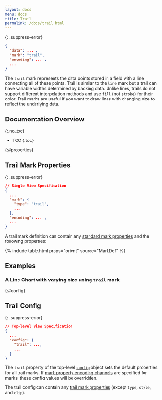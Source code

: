 ```yaml
---
layout: docs
menu: docs
title: Trail
permalink: /docs/trail.html
---
```


{: .suppress-error}
```json
{
  "data": ... ,
  "mark": "trail",
  "encoding": ... ,
  ...
}
```

The `trail` mark represents the data points stored in a field with a line connecting all of these points. Trail is similar to the `line` mark but a trail can have variable widths determined by backing data. Unlike lines, trails do not support different interpolation methods and use `fill` (not `stroke`) for their color. Trail marks are useful if you want to draw lines with changing size to reflect the underlying data.

## Documentation Overview
{:.no_toc}

<!-- prettier-ignore -->
- TOC
{:toc}

{:#properties}
## Trail Mark Properties

{: .suppress-error}
```json
// Single View Specification
{
  ...
  "mark": {
    "type": "trail",
    ...
  },
  "encoding": ... ,
  ...
}
```

A trail mark definition can contain any [standard mark properties](mark.html#mark-def) and the following properties:

{% include table.html props="orient" source="MarkDef" %}


## Examples

### A Line Chart with varying size using `trail` mark

<span class="vl-example" data-name="trail_color"></span>

{:#config}
## Trail Config


{: .suppress-error}
```json
// Top-level View Specification
{
  ...
  "config": {
    "trail": ...,
    ...
  }
}
```

The `trail` property of the top-level [`config`](config.html) object sets the default properties for all trail marks.  If [mark property encoding channels](encoding.html#mark-prop) are specified for marks, these config values will be overridden.

The trail config can contain any [trail mark properties](#properties) (except `type`, `style`, and `clip`).
